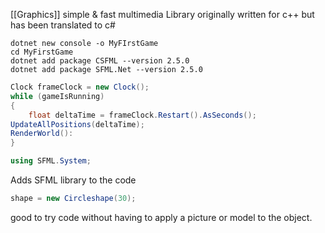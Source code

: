 
[[Graphics]]
simple & fast multimedia Library
originally written for c++ but has been translated to c#

```console
dotnet new console -o MyFIrstGame
cd MyFirstGame
dotnet add package CSFML --version 2.5.0
dotnet add package SFML.Net --version 2.5.0
```
```c#
Clock frameClock = new Clock();
while (gameIsRunning)
{
	float deltaTime = frameClock.Restart().AsSeconds();
UpdateAllPositions(deltaTime);
RenderWorld():
}
```

```c#
using SFML.System;
```
Adds SFML library to the code


```c#
shape = new Circleshape(30);
```
good to try code without having to apply a picture or model to the object.